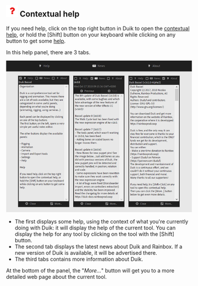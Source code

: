 ## ![Help icon](img/duik-icons/help-icon-red.png) Contextual help

If you need help, click on the top right button in Duik to open the [contextual help](contextual-help.md), or hold the [Shift] button on your keyboard while clicking on any button to get some [help](contextual-help.md).

In this help panel, there are 3 tabs.

![Contextual Help panels](img/duik-screenshots/Help-window/help-all-windows.png)

- The first displays some help, using the context of what you're currently doing with Duik: it will display the help of the current tool. You can display the help for any tool by clicking on the tool with the [Shift] button.
- The second tab displays the latest news about Duik and Rainbox. If a new version of Duik is available, it will be advertised there.
- The third tabs contains more information about Duik.

At the bottom of the panel, the "_More..._" button will get you to a more detailed web page about the current tool.
